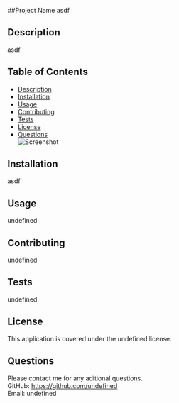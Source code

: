 
##Project Name
asdf
## Description
asdf  
## Table of Contents  
- [Description](#description)
- [Installation](#installation)
- [Usage](#usage)
- [Contributing](#contributing)
- [Tests](#tests)
- [License](#license)
- [Questions](#questions)  
![Screenshot](undefined)  
## Installation  
asdf
## Usage
undefined
## Contributing
undefined
## Tests
undefined  
## License
This application is covered under the undefined license.
## Questions
Please contact me for any aditional questions.  
GitHub: https://github.com/undefined  
Email: undefined
